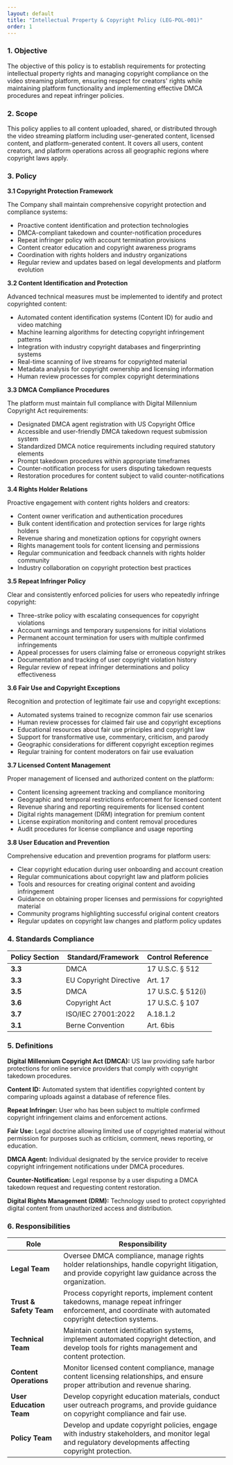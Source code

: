 ```yaml
---
layout: default
title: "Intellectual Property & Copyright Policy (LEG-POL-001)"
order: 1
---
```


### 1. Objective

The objective of this policy is to establish requirements for protecting intellectual property rights and managing copyright compliance on the video streaming platform, ensuring respect for creators' rights while maintaining platform functionality and implementing effective DMCA procedures and repeat infringer policies.

### 2. Scope

This policy applies to all content uploaded, shared, or distributed through the video streaming platform including user-generated content, licensed content, and platform-generated content. It covers all users, content creators, and platform operations across all geographic regions where copyright laws apply.

### 3. Policy

**3.1 Copyright Protection Framework**

The Company shall maintain comprehensive copyright protection and compliance systems:
- Proactive content identification and protection technologies
- DMCA-compliant takedown and counter-notification procedures
- Repeat infringer policy with account termination provisions
- Content creator education and copyright awareness programs
- Coordination with rights holders and industry organizations
- Regular review and updates based on legal developments and platform evolution

**3.2 Content Identification and Protection**

Advanced technical measures must be implemented to identify and protect copyrighted content:
- Automated content identification systems (Content ID) for audio and video matching
- Machine learning algorithms for detecting copyright infringement patterns
- Integration with industry copyright databases and fingerprinting systems
- Real-time scanning of live streams for copyrighted material
- Metadata analysis for copyright ownership and licensing information
- Human review processes for complex copyright determinations

**3.3 DMCA Compliance Procedures**

The platform must maintain full compliance with Digital Millennium Copyright Act requirements:
- Designated DMCA agent registration with US Copyright Office
- Accessible and user-friendly DMCA takedown request submission system
- Standardized DMCA notice requirements including required statutory elements
- Prompt takedown procedures within appropriate timeframes
- Counter-notification process for users disputing takedown requests
- Restoration procedures for content subject to valid counter-notifications

**3.4 Rights Holder Relations**

Proactive engagement with content rights holders and creators:
- Content owner verification and authentication procedures
- Bulk content identification and protection services for large rights holders
- Revenue sharing and monetization options for copyright owners
- Rights management tools for content licensing and permissions
- Regular communication and feedback channels with rights holder community
- Industry collaboration on copyright protection best practices

**3.5 Repeat Infringer Policy**

Clear and consistently enforced policies for users who repeatedly infringe copyright:
- Three-strike policy with escalating consequences for copyright violations
- Account warnings and temporary suspensions for initial violations
- Permanent account termination for users with multiple confirmed infringements
- Appeal processes for users claiming false or erroneous copyright strikes
- Documentation and tracking of user copyright violation history
- Regular review of repeat infringer determinations and policy effectiveness

**3.6 Fair Use and Copyright Exceptions**

Recognition and protection of legitimate fair use and copyright exceptions:
- Automated systems trained to recognize common fair use scenarios
- Human review processes for claimed fair use and copyright exceptions
- Educational resources about fair use principles and copyright law
- Support for transformative use, commentary, criticism, and parody
- Geographic considerations for different copyright exception regimes
- Regular training for content moderators on fair use evaluation

**3.7 Licensed Content Management**

Proper management of licensed and authorized content on the platform:
- Content licensing agreement tracking and compliance monitoring
- Geographic and temporal restrictions enforcement for licensed content
- Revenue sharing and reporting requirements for licensed content
- Digital rights management (DRM) integration for premium content
- License expiration monitoring and content removal procedures
- Audit procedures for license compliance and usage reporting

**3.8 User Education and Prevention**

Comprehensive education and prevention programs for platform users:
- Clear copyright education during user onboarding and account creation
- Regular communications about copyright law and platform policies
- Tools and resources for creating original content and avoiding infringement
- Guidance on obtaining proper licenses and permissions for copyrighted material
- Community programs highlighting successful original content creators
- Regular updates on copyright law changes and platform policy updates

### 4. Standards Compliance

| **Policy Section** | **Standard/Framework** | **Control Reference** |
| --- | --- | --- |
| **3.3** | DMCA | 17 U.S.C. § 512 |
| **3.3** | EU Copyright Directive | Art. 17 |
| **3.5** | DMCA | 17 U.S.C. § 512(i) |
| **3.6** | Copyright Act | 17 U.S.C. § 107 |
| **3.7** | ISO/IEC 27001:2022 | A.18.1.2 |
| **3.1** | Berne Convention | Art. 6bis |

### 5. Definitions

**Digital Millennium Copyright Act (DMCA):** US law providing safe harbor protections for online service providers that comply with copyright takedown procedures.

**Content ID:** Automated system that identifies copyrighted content by comparing uploads against a database of reference files.

**Repeat Infringer:** User who has been subject to multiple confirmed copyright infringement claims and enforcement actions.

**Fair Use:** Legal doctrine allowing limited use of copyrighted material without permission for purposes such as criticism, comment, news reporting, or education.

**DMCA Agent:** Individual designated by the service provider to receive copyright infringement notifications under DMCA procedures.

**Counter-Notification:** Legal response by a user disputing a DMCA takedown request and requesting content restoration.

**Digital Rights Management (DRM):** Technology used to protect copyrighted digital content from unauthorized access and distribution.

### 6. Responsibilities

| Role | Responsibility |
| --- | --- |
| **Legal Team** | Oversee DMCA compliance, manage rights holder relationships, handle copyright litigation, and provide copyright law guidance across the organization. |
| **Trust & Safety Team** | Process copyright reports, implement content takedowns, manage repeat infringer enforcement, and coordinate with automated copyright detection systems. |
| **Technical Team** | Maintain content identification systems, implement automated copyright detection, and develop tools for rights management and content protection. |
| **Content Operations** | Monitor licensed content compliance, manage content licensing relationships, and ensure proper attribution and revenue sharing. |
| **User Education Team** | Develop copyright education materials, conduct user outreach programs, and provide guidance on copyright compliance and fair use. |
| **Policy Team** | Develop and update copyright policies, engage with industry stakeholders, and monitor legal and regulatory developments affecting copyright protection. |
